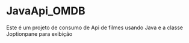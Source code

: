 # JavaApi_OMDB
Este é um projeto de consumo de Api de filmes usando Java e a classe Joptionpane para exibição
